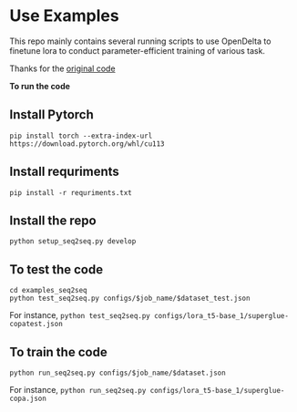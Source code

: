 # Use Examples

This repo mainly contains several running scripts to use OpenDelta to finetune lora to conduct parameter-efficient training of various task.

Thanks for the [original code](https://github.com/thunlp/OpenDelta/tree/main/examples/)

**To run the code**

## Install Pytorch
```
pip install torch --extra-index-url https://download.pytorch.org/whl/cu113
```
## Install requriments

```
pip install -r requriments.txt
```
## Install the repo
```
python setup_seq2seq.py develop
```
## To test the code
```
cd examples_seq2seq
python test_seq2seq.py configs/$job_name/$dataset_test.json
```
For instance, `python test_seq2seq.py configs/lora_t5-base_1/superglue-copatest.json`

## To train the code
```
python run_seq2seq.py configs/$job_name/$dataset.json
```
For instance, `python run_seq2seq.py configs/lora_t5-base_1/superglue-copa.json`
